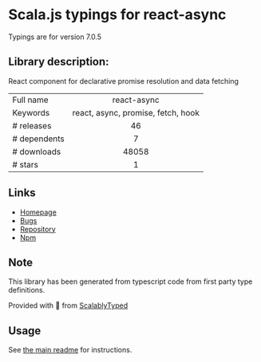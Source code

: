 
# Scala.js typings for react-async

Typings are for version 7.0.5

## Library description:
React component for declarative promise resolution and data fetching

|                    |                 |
| ------------------ | :-------------: |
| Full name          | react-async |
| Keywords           | react, async, promise, fetch, hook |
| # releases         | 46 |
| # dependents       | 7 |
| # downloads        | 48058 |
| # stars            | 1 |

## Links
- [Homepage](https://react-async.dev/)
- [Bugs](https://github.com/ghengeveld/react-async/issues)
- [Repository](https://github.com/ghengeveld/react-async)
- [Npm](https://www.npmjs.com/package/react-async)
    


## Note
This library has been generated from typescript code from first party type definitions.

Provided with :purple_heart: from [ScalablyTyped](https://github.com/oyvindberg/ScalablyTyped)

## Usage
See [the main readme](../../readme.md) for instructions.


